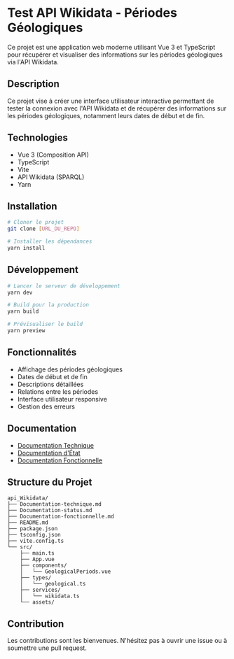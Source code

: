 # Test API Wikidata - Périodes Géologiques

Ce projet est une application web moderne utilisant Vue 3 et TypeScript pour récupérer et visualiser des informations sur les périodes géologiques via l'API Wikidata.

## Description
Ce projet vise à créer une interface utilisateur interactive permettant de tester la connexion avec l'API Wikidata et de récupérer des informations sur les périodes géologiques, notamment leurs dates de début et de fin.

## Technologies
- Vue 3 (Composition API)
- TypeScript
- Vite
- API Wikidata (SPARQL)
- Yarn

## Installation

```bash
# Cloner le projet
git clone [URL_DU_REPO]

# Installer les dépendances
yarn install
```

## Développement

```bash
# Lancer le serveur de développement
yarn dev

# Build pour la production
yarn build

# Prévisualiser le build
yarn preview
```

## Fonctionnalités
- Affichage des périodes géologiques
- Dates de début et de fin
- Descriptions détaillées
- Relations entre les périodes
- Interface utilisateur responsive
- Gestion des erreurs

## Documentation
- [Documentation Technique](Documentation-technique.md)
- [Documentation d'État](Documentation-status.md)
- [Documentation Fonctionnelle](Documentation-fonctionnelle.md)

## Structure du Projet
```
api_Wikidata/
├── Documentation-technique.md
├── Documentation-status.md
├── Documentation-fonctionnelle.md
├── README.md
├── package.json
├── tsconfig.json
├── vite.config.ts
└── src/
    ├── main.ts
    ├── App.vue
    ├── components/
    │   └── GeologicalPeriods.vue
    ├── types/
    │   └── geological.ts
    ├── services/
    │   └── wikidata.ts
    └── assets/
```

## Contribution
Les contributions sont les bienvenues. N'hésitez pas à ouvrir une issue ou à soumettre une pull request.
